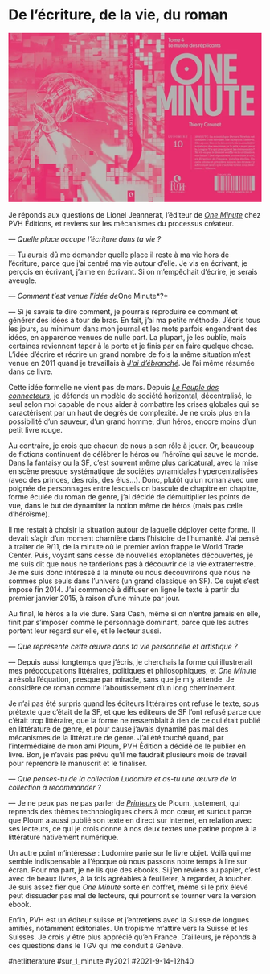 # De l’écriture, de la vie, du roman

![One Minute - T4](_i/oneminute4.webp)

Je réponds aux questions de Lionel Jeannerat, l’éditeur de *[One Minute](../../comments/page/une-minute.md)* chez PVH Éditions, et reviens sur les mécanismes du processus créateur.

*— Quelle place occupe l’écriture dans ta vie ?*

— Tu aurais dû me demander quelle place il reste à ma vie hors de l’écriture, parce que j’ai centré ma vie autour d’elle. Je vis en écrivant, je perçois en écrivant, j’aime en écrivant. Si on m’empêchait d’écrire, je serais aveugle.

*— Comment t’est venue l’idée de*One Minute*?*

— Si je savais te dire comment, je pourrais reproduire ce comment et générer des idées à tour de bras. En fait, j’ai ma petite méthode. J’écris tous les jours, au minimum dans mon journal et les mots parfois engendrent des idées, en apparence venues de nulle part. La plupart, je les oublie, mais certaines reviennent taper à la porte et je finis par en faire quelque chose. L’idée d’écrire et récrire un grand nombre de fois la même situation m’est venue en 2011 quand je travaillais à [*J’ai d’ébranché*](../../books/jai-debranche/jai-debranche.md). Je l’ai même résumée dans ce livre.

Cette idée formelle ne vient pas de mars. Depuis [*Le Peuple des connecteurs*](../../books/le-peuple/le-peuple-des-connecteurs.md), je défends un modèle de société horizontal, décentralisé, le seul selon moi capable de nous aider à combattre les crises globales qui se caractérisent par un haut de degrés de complexité. Je ne crois plus en la possibilité d’un sauveur, d’un grand homme, d’un héros, encore moins d’un petit livre rouge.

Au contraire, je crois que chacun de nous a son rôle à jouer. Or, beaucoup de fictions continuent de célébrer le héros ou l’héroïne qui sauve le monde. Dans la fantaisy ou la SF, c’est souvent même plus caricatural, avec la mise en scène presque systématique de sociétés pyramidales hypercentralisées (avec des princes, des rois, des élus…). Donc, plutôt qu’un roman avec une poignée de personnages entre lesquels on bascule de chapitre en chapitre, forme éculée du roman de genre, j’ai décidé de démultiplier les points de vue, dans le but de dynamiter la notion même de héros (mais pas celle d’héroïsme).

Il me restait à choisir la situation autour de laquelle déployer cette forme. Il devait s’agir d’un moment charnière dans l’histoire de l’humanité. J’ai pensé à traiter de 9/11, de la minute où le premier avion frappe le World Trade Center. Puis, voyant sans cesse de nouvelles exoplanètes découvertes, je me suis dit que nous ne tarderions pas à découvrir de la vie extraterrestre. Je me suis donc intéressé à la minute où nous découvrirons que nous ne sommes plus seuls dans l’univers (un grand classique en SF). Ce sujet s’est imposé fin 2014. J’ai commencé à diffuser en ligne le texte à partir du premier janvier 2015, à raison d’une minute par jour.

Au final, le héros a la vie dure. Sara Cash, même si on n’entre jamais en elle, finit par s’imposer comme le personnage dominant, parce que les autres portent leur regard sur elle, et le lecteur aussi.

*— Que représente cette œuvre dans ta vie personnelle et artistique ?*

— Depuis aussi longtemps que j’écris, je cherchais la forme qui illustrerait mes préoccupations littéraires, politiques et philosophiques, et *One Minute* a résolu l’équation, presque par miracle, sans que je m’y attende. Je considère ce roman comme l’aboutissement d’un long cheminement.

Je n’ai pas été surpris quand les éditeurs littéraires ont refusé le texte, sous prétexte que c’était de la SF, et que les éditeurs de SF l’ont refusé parce que c’était trop littéraire, que la forme ne ressemblait à rien de ce qui était publié en littérature de genre, et pour cause j’avais dynamité pas mal des mécanismes de la littérature de genre. J’ai été touché quand, par l’intermédiaire de mon ami Ploum, PVH Édition a décidé de le publier en livre. Bon, je n’avais pas prévu qu’il me faudrait plusieurs mois de travail pour reprendre le manuscrit et le finaliser.

*— Que penses-tu de la collection Ludomire et as-tu une œuvre de la collection à recommander ?*

— Je ne peux pas ne pas parler de [*Printeurs*](https://pvh-editions.com/shop/printeurs/243-printeurs-version-ludomire.html) de Ploum, justement, qui reprends des thèmes technologiques chers à mon cœur, et surtout parce que Ploum a aussi publié son texte en direct sur internet, en relation avec ses lecteurs, ce qui je crois donne à nos deux textes une patine propre à la littérature nativement numérique.

Un autre point m’intéresse : Ludomire parie sur le livre objet. Voilà qui me semble indispensable à l’époque où nous passons notre temps à lire sur écran. Pour ma part, je ne lis que des ebooks. Si j’en reviens au papier, c’est avec de beaux livres, à la fois agréables à feuilleter, à regarder, à toucher. Je suis assez fier que *One Minute* sorte en coffret, même si le prix élevé peut dissuader pas mal de lecteurs, qui pourront se tourner vers la version ebook.

Enfin, PVH est un éditeur suisse et j’entretiens avec la Suisse de longues amitiés, notamment éditoriales. Un tropisme m’attire vers la Suisse et les Suisses. Je crois y être plus apprécié qu’en France. D’ailleurs, je réponds à ces questions dans le TGV qui me conduit à Genève.

#netlitterature #sur_1_minute #y2021 #2021-9-14-12h40
